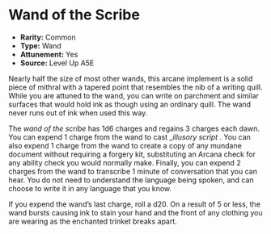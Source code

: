 
# Wand of the Scribe

* **Rarity:** Common
* **Type:** Wand
* **Attunement:** Yes
* **Source:** Level Up A5E


Nearly half the size of most other wands, this arcane implement is a solid piece of mithral with a tapered point that resembles the nib of a writing quill. While you are attuned to the wand, you can write on parchment and similar surfaces that would hold ink as though using an ordinary quill. The wand never runs out of ink when used this way.

The _wand of the scribe_ has 1d6 charges and regains 3 charges each dawn. You can expend 1 charge from the wand to cast __illusory script_ . You can also expend 1 charge from the wand to create a copy of any mundane document without requiring a forgery kit, substituting an Arcana check for any ability check you would normally make. Finally, you can expend 2 charges from the wand to transcribe 1 minute of conversation that you can hear. You do not need to understand the language being spoken, and can choose to write it in any language that you know.

If you expend the wand’s last charge, roll a d20\. On a result of 5 or less, the wand bursts causing ink to stain your hand and the front of any clothing you are wearing as the enchanted trinket breaks apart.
